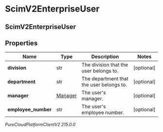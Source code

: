 # ScimV2EnterpriseUser

## ScimV2EnterpriseUser

## Properties

|Name | Type | Description | Notes|
|------------ | ------------- | ------------- | -------------|
| **division** | str | The division that the user belongs to. | [optional] |
| **department** | str | The department that the user belongs to. | [optional] |
| **manager** | [Manager](Manager) | The user&#39;s manager. | [optional] |
| **employee_number** | str | The user&#39;s employee number. | [optional] |



_PureCloudPlatformClientV2 215.0.0_
